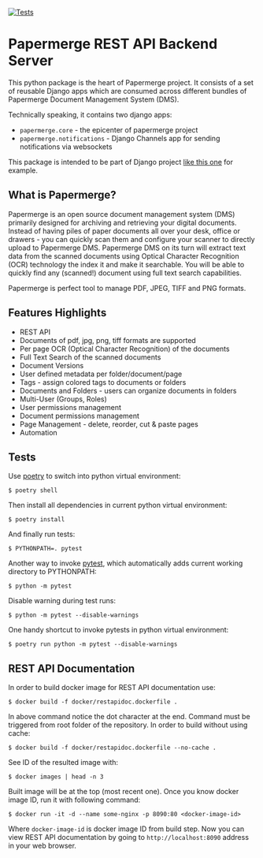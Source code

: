 [![Tests](https://github.com/papermerge/papermerge-core/actions/workflows/pep8.yml/badge.svg)](https://github.com/papermerge/papermerge-core/actions/workflows/pep8.yml)

# Papermerge REST API Backend Server


This python package is the heart of Papermerge project. It consists of a set
of reusable Django apps which are consumed across different bundles of
Papermerge Document Management System (DMS).

Technically speaking, it contains two django apps:

* ``papermerge.core`` - the epicenter of papermerge project
* ``papermerge.notifications`` - Django Channels app for sending notifications via websockets

This package is intended to be part of Django project [like this one](https://github.com/ciur/papermerge/) for example.

## What is Papermerge?

Papermerge is an open source document management system (DMS) primarily
designed for archiving and retrieving your digital documents. Instead of
having piles of paper documents all over your desk, office or drawers - you
can quickly scan them and configure your scanner to directly upload to
Papermerge DMS. Papermerge DMS on its turn will extract text data from the
scanned documents using Optical Character Recognition (OCR) technology the
index it and make it searchable. You will be able to quickly find any
(scanned!) document using full text search capabilities.

Papermerge is perfect tool to manage PDF, JPEG, TIFF and PNG formats.

## Features Highlights

* REST API
* Documents of pdf, jpg, png, tiff formats are supported
* Per page OCR (Optical Character Recognition) of the documents
* Full Text Search of the scanned documents
* Document Versions
* User defined metadata per folder/document/page
* Tags - assign colored tags to documents or folders
* Documents and Folders - users can organize documents in folders
* Multi-User (Groups, Roles)
* User permissions management
* Document permissions management
* Page Management - delete, reorder, cut & paste pages
* Automation

## Tests

Use [poetry](https://python-poetry.org/) to switch into python virtual environment:

    $ poetry shell

Then install all dependencies in current python virtual environment:

    $ poetry install

And finally run tests:

    $ PYTHONPATH=. pytest

Another way to invoke [pytest](https://docs.pytest.org/en/latest/contents.html), which automatically adds current working directory to PYTHONPATH:

    $ python -m pytest

Disable warning during test runs:

    $ python -m pytest --disable-warnings

One handy shortcut to invoke pytests in python virtual environment:

    $ poetry run python -m pytest --disable-warnings


## REST API Documentation

In order to build docker image for REST API documentation use:

    $ docker build -f docker/restapidoc.dockerfile .

In above command notice the dot character at the end.
Command must be triggered from root folder of the repository.
In order to build without using cache:

    $ docker build -f docker/restapidoc.dockerfile --no-cache .

See ID of the resulted image with:

    $ docker images | head -n 3

Built image will be at the top (most recent one).
Once you know docker image ID, run it with following command:

    $ docker run -it -d --name some-nginx -p 8090:80 <docker-image-id>

Where ``docker-image-id`` is docker image ID from build step. Now you can view
REST API documentation by going to ``http://localhost:8090`` address in your
web browser.
